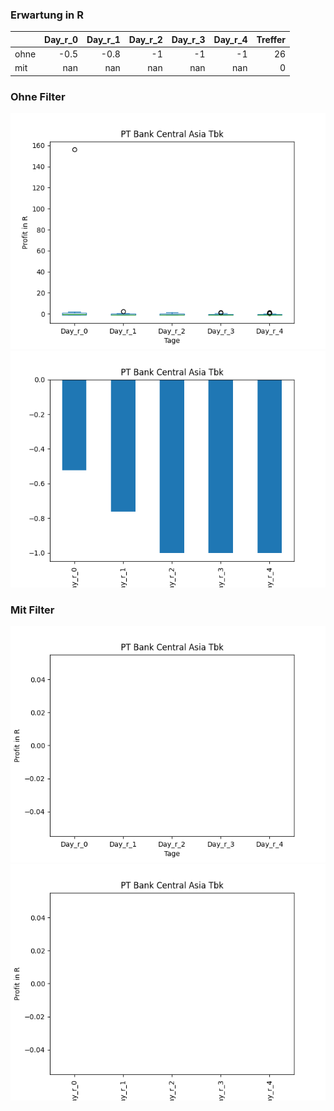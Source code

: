 ### Erwartung in R
|      |   Day_r_0 |   Day_r_1 |   Day_r_2 |   Day_r_3 |   Day_r_4 |   Treffer |
|:-----|----------:|----------:|----------:|----------:|----------:|----------:|
| ohne |      -0.5 |      -0.8 |        -1 |        -1 |        -1 |        26 |
| mit  |     nan   |     nan   |       nan |       nan |       nan |         0 |

### Ohne Filter
![image info](./data/PBCRY_box_all.png)
![image info](./data/PBCRY_median_all.png)

### Mit Filter
![image info](./data/PBCRY_box_filtered.png)
![image info](./data/PBCRY_median_filtered.png)